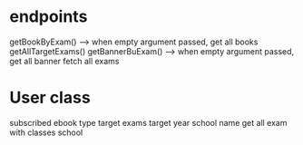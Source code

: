 # endpoints
getBookByExam() --> when empty argument passed, get all books
getAllTargetExams()
getBannerBuExam() --> when empty argument passed, get all banner
fetch all exams

# User class
subscribed ebook type
target exams
target year
school name
get all exam with classes
school